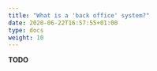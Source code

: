 ```yaml
---
title: "What is a 'back office' system?"
date: 2020-06-22T16:57:55+01:00
type: docs
weight: 10
---
```

**TODO**